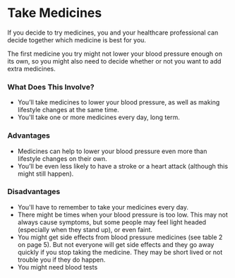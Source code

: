 # Take Medicines

If you decide to try medicines, you and your healthcare professional can decide together which medicine is best for you.

The first medicine you try might not lower your blood pressure enough on its own, so you might also need to decide whether or not you want to add extra medicines.

### What Does This Involve?

* You’ll take medicines to lower your blood pressure, as well as making lifestyle changes at the same time.
* You'll take one or more medicines every day, long term.

### Advantages

* Medicines can help to lower your blood pressure even more than lifestyle changes on their own.
* You’ll be even less likely to have a stroke or a heart attack (although this might still happen).


### Disadvantages

* You'll have to remember to take your medicines every day.
* There might be times when your blood pressure is too low. This may not always cause symptoms, but some people may feel light headed (especially when they stand up), or even faint.
* You might get side effects from blood pressure medicines (see table 2 on page 5). But not everyone will get side effects and they go away quickly if you stop taking the medicine. They may be short lived or not trouble you if they do happen.
*  You might need blood tests
